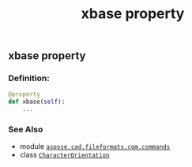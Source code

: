 ﻿---
title: xbase property
second_title: Aspose.CAD for Python via .NET API References
description: 
type: docs
weight: 100
url: /python-net/aspose.cad.fileformats.cgm.commands/characterorientation/xbase/
is_root: false
---

## xbase property

### Definition:
```python
@property
def xbase(self):
    ...
```

### See Also
* module [`aspose.cad.fileformats.cgm.commands`](../../)
* class [`CharacterOrientation`](/cad/python-net/aspose.cad.fileformats.cgm.commands/characterorientation)

